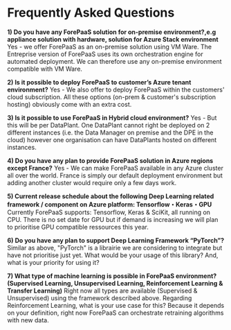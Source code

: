 # Frequently Asked Questions

**1) Do you have any ForePaaS solution for on-premise environment?,e.g appliance solution with hardware, solution for Azure Stack environment**
Yes - we offer ForePaaS as an on-premise solution using VM Ware. The Entreprise version of ForePaaS uses its own orchestration engine for automated deployment. We can therefore use any on-premise environment compatible with VM Ware.

**2)  Is it possible to deploy ForePaaS to customer’s Azure tenant environment?**
Yes - We also offer to deploy ForePaaS within the customers' cloud subscription. All these options (on-prem & customer's subscription hosting) obviously come with an extra cost.

**3) Is it possible to use ForePaaS in Hybrid cloud environment?**
Yes - But this will be per DataPlant. One DataPlant cannot right be deployed on 2 different instances (i.e. the Data Manager on premise and the DPE in the cloud) however one organisation can have DataPlants hosted on different instances.

**4) Do you have any plan to provide ForePaaS solution in Azure regions except France?**
Yes - We can make ForePaaS available in any Azure cluster all over the world. France is simply our default deployment environment but adding another cluster would require only a few days work.

**5) Current release schedule about the following Deep Learning related framework / component on Azure platform: Tensorflow・Keras・GPU**
Currently ForePaaS supports: Tensorflow, Keras & SciKit, all running on CPU. There is no set date for GPU but if demand is increasing we will plan to prioritise GPU compatible ressources this year.

**6) Do you have any plan to support Deep Learning Framework “PyTorch”?**
Similar as above, "PyTorch" is a librairie we are considering to integrate but have not prioritise just yet. What would be your usage of this library? And, what is your priority for using it?

**7) What type of machine learning is possible in ForePaaS environment? (Supervised Learning, Unsupervised Learning, Reinforcement Learning & Transfer Learning)**
Right now all types are available (Supervised & Unsupervised) using the framework described above. Regarding Reinforcement Learning, what is your use case for this? Because it depends on your definition, right now ForePaaS can orchestrate retraining algorithms with new data.